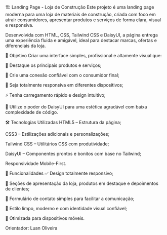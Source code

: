 🏗️ Landing Page - Loja de Construção 
Este projeto é uma landing page moderna para uma loja de materiais de construção, criada com foco em atrair consumidores, apresentar produtos e serviços de forma clara, visual e responsiva.

Desenvolvida com HTML, CSS, Tailwind CSS e DaisyUI, a página entrega uma experiência fluida e amigável, ideal para destacar marcas, ofertas e diferenciais da loja.

🎯 Objetivo
Criar uma interface simples, profissional e altamente visual que:

🧱 Destaque os principais produtos e serviços;

🏡 Crie uma conexão confiável com o consumidor final;

📱 Seja totalmente responsiva em diferentes dispositivos;

⚡ Tenha carregamento rápido e design intuitivo;

🎨 Utilize o poder do DaisyUI para uma estética agradável com baixa complexidade de código.

🛠️ Tecnologias Utilizadas
HTML5 – Estrutura da página;

CSS3 – Estilizações adicionais e personalizações;

Tailwind CSS – Utilitários CSS com produtividade;

DaisyUI – Componentes prontos e bonitos com base no Tailwind;

Responsividade Mobile-First.

📌 Funcionalidades
✅ Design totalmente responsivo;

🧱 Seções de apresentação da loja, produtos em destaque e depoimentos de clientes;

💬 Formulário de contato simples para facilitar a comunicação;

🎨 Estilo limpo, moderno e com identidade visual confiável;

📱 Otimizada para dispositivos móveis.


 Orientador: Luan Oliveira
